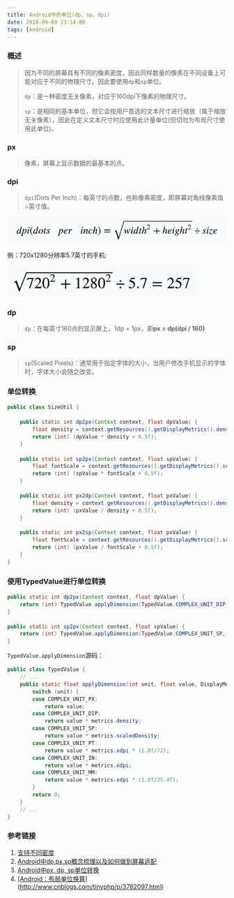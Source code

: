 ```yaml
---
title: Android中的单位(dp、sp、dpi)
date: 2018-09-09 23:14:00
tags: [Android]
---
```


### 概述

>因为不同的屏幕具有不同的像素密度，因此同样数量的像素在不同设备上可能对应于不同的物理尺寸。因此要使用`dp`和`sp`单位。
>
>`dp`：是一种密度无关像素，对应于160dpi下像素的物理尺寸。
>
>`sp`：是相同的基本单位，但它会按用户首选的文本尺寸进行缩放（属于缩放无关像素），因此在定义文本尺寸时应使用此计量单位(但切勿为布局尺寸使用此单位)。

<!--more-->

### px

> 像素，屏幕上显示数据的最基本的点。

### dpi

> `dpi`(Dots Per Inch)：每英寸的点数，也称像素密度，即屏幕对角线像素值÷英寸值。

![dpi](android-size-unit/dpi.png)

例：720x1280分辨率5.7英寸的手机:

![dpi-calc](android-size-unit/dpi-calc.png)

### dp

> `dp`：在每英寸160点的显示屏上，1dp = 1px，即**px = dp(dpi / 160)**



### sp

> `sp`(Scaled Pixels)：通常用于指定字体的大小，当用户修改手机显示的字体时，字体大小会随之改变。

### 单位转换

```java
public class SizeUtil {

    public static int dp2px(Context context, float dpValue) {
        float density = context.getResources().getDisplayMetrics().density;
        return (int) (dpValue * density + 0.5f);
    }

    public static int sp2px(Context context, float spValue) {
        float fontScale = context.getResources().getDisplayMetrics().scaledDensity;
        return (int) (spValue * fontScale + 0.5f);
    }

    public static int px2dp(Context context, float pxValue) {
        float density = context.getResources().getDisplayMetrics().density;
        return (int) (pxValue / density + 0.5f);
    }

    public static int px2sp(Context context, float pxValue) {
        float fontScale = context.getResources().getDisplayMetrics().scaledDensity;
        return (int) (pxValue / fontScale + 0.5f);
    }
}
```

### 使用TypedValue进行单位转换

```java
public static int dp2px(Context context, float dpValue) {
    return (int) TypedValue.applyDimension(TypedValue.COMPLEX_UNIT_DIP, dpValue, context.getResources().getDisplayMetrics());
}

public static int sp2px(Context context, float spValue) {
    return (int) TypedValue.applyDimension(TypedValue.COMPLEX_UNIT_SP, spValue, context.getResources().getDisplayMetrics());
}
```

`TypedValue.applyDimension`源码：

```java
public class TypedValue {
    // ...
    public static float applyDimension(int unit, float value, DisplayMetrics metrics) {
        switch (unit) {
        case COMPLEX_UNIT_PX:
            return value;
        case COMPLEX_UNIT_DIP:
            return value * metrics.density;
        case COMPLEX_UNIT_SP:
            return value * metrics.scaledDensity;
        case COMPLEX_UNIT_PT:
            return value * metrics.xdpi * (1.0f/72);
        case COMPLEX_UNIT_IN:
            return value * metrics.xdpi;
        case COMPLEX_UNIT_MM:
            return value * metrics.xdpi * (1.0f/25.4f);
        }
        return 0;
    }
    // ...
}
```



### 参考链接

1. [支持不同密度](https://developer.android.com/training/multiscreen/screendensities)
2. [Android中dp,px,sp概念梳理以及如何做到屏幕适配](https://blog.csdn.net/jiangwei0910410003/article/details/40509571)
3. [Android中px, dp, sp单位转换](https://www.jianshu.com/p/384cde7e4f16)
4. [[Android：布局单位换算](https://www.cnblogs.com/tinyphp/p/3782097.html)](http://www.cnblogs.com/tinyphp/p/3782097.html)



